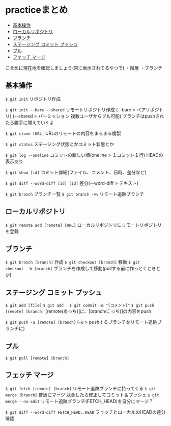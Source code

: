 # practiceまとめ

- [基本操作](#基本操作)
- [ローカルリポジトリ](#ローカルリポジトリ)
- [ブランチ](#ブランチ)
- [ステージング コミット プッシュ](#ステージング-コミット-プッシュ)
- [プル](#プル)
- [フェッチ マージ](#フェッチ-マージ)

こまめに現在地を確認しましょう(常に表示されてるやつで)
・階層
・ブランチ

## 基本操作

`$ git init`
リポジトリ作成

`$ git init --bare --shared`
リモートリポジトリ作成
(--bare > ベアリポジトリ)
(--shared > パーミッション 複数ユーザからプル可能)
ブランチはpushされたら勝手に増えていくよ

`$ git clone [URL]`
URLのリモートの内容をまるまる複製


`$ git status`
ステージング状態とかコミット状態とか

`$ git log --oneline`
コミットの新しい順(oneline > １コミット１行)
HEADの表示あり

`$ git show [id]`
コミット詳細(ファイル、コメント、日時、差分など)

`$ git diff --word-diff [id] [id]`
差分(--word-diff > テキスト)

`$ git branch`
ブランチ一覧
`$ git branch -vv`
リモート追跡ブランチ


## ローカルリポジトリ

`$ git remote add [remote] [URL]`
ローカルリポジトリにリモートリポジトリを登録

## ブランチ

`$ git branch [branch]`
作成
`$ git checkout [branch]`
移動
`$ git checkout　-b [branch]`
ブランチを作成して移動(pullする前に作っとくときとか)


## ステージング コミット プッシュ

`$ git add [file]`
`$ git add .`
`$ git commit -m "[コメント]"`
`$ git push [remote] [branch]`
[remote(あっち)]に、[branch(こっち)]の内容をpush

`$ git push -u [remote] [branch]`
(-u > pushするブランチをリモート追跡ブランチに)

## プル

`$ git pull [remote] [branch]`

## フェッチ マージ

`$ git fetch [remote] [branch]`
リモート追跡ブランチに持ってくる
`$ git merge [branch]`
普通にマージ
競合したら修正してコミット＆プッシュ
`$ git merge --no-edit`
リモート追跡ブランチ(FETCH_HEAD)を自分にマージ？

`$ git diff --word-diff FETCH_HEAD..HEAD`
フェッチとローカルのHEADの差分確認